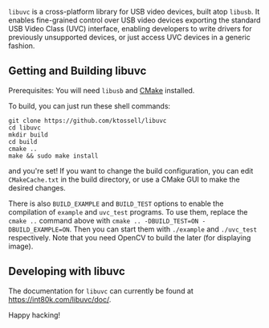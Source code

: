 `libuvc` is a cross-platform library for USB video devices, built atop `libusb`.
It enables fine-grained control over USB video devices exporting the standard USB Video Class
(UVC) interface, enabling developers to write drivers for previously unsupported devices,
or just access UVC devices in a generic fashion.

## Getting and Building libuvc

Prerequisites: You will need `libusb` and [CMake](http://www.cmake.org/) installed.

To build, you can just run these shell commands:

    git clone https://github.com/ktossell/libuvc
    cd libuvc
    mkdir build
    cd build
    cmake ..
    make && sudo make install

and you're set! If you want to change the build configuration, you can edit `CMakeCache.txt`
in the build directory, or use a CMake GUI to make the desired changes.

There is also `BUILD_EXAMPLE` and `BUILD_TEST` options to enable the compilation of `example` and `uvc_test` programs. To use them, replace the `cmake ..` command above with `cmake .. -DBUILD_TEST=ON -DBUILD_EXAMPLE=ON`.
Then you can start them with `./example` and `./uvc_test` respectively. Note that you need OpenCV to build the later (for displaying image).

## Developing with libuvc

The documentation for `libuvc` can currently be found at https://int80k.com/libuvc/doc/.

Happy hacking!
